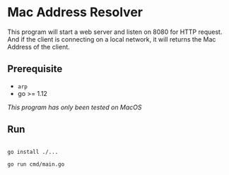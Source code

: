 # Mac Address Resolver

This program will start a web server and listen on 8080 for HTTP request. 
And if the client is connecting on a local network, 
it will returns the Mac Address of the client.

## Prerequisite

- `arp`
- go >= 1.12

*This program has only been tested on MacOS*

## Run

```bash

go install ./...

go run cmd/main.go

```